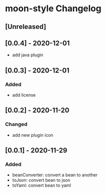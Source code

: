 <!-- Keep a Changelog guide -> https://keepachangelog.com -->

# moon-style Changelog

## [Unreleased]

## [0.0.4] - 2020-12-01
- add java plugin

## [0.0.3] - 2020-12-01
### Added
- add license

## [0.0.2] - 2020-11-20
### Changed
- add new plugin icon

## [0.0.1] - 2020-11-29
### Added
- beanConverter: convert a bean to another
- toJson: convert bean to json
- toYaml: convert bean to yaml